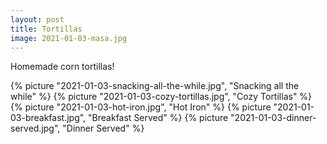 ```yaml
---
layout: post
title: Tortillas
image: 2021-01-03-masa.jpg
---
```


Homemade corn tortillas! 

<!--more-->
{% picture "2021-01-03-snacking-all-the-while.jpg", "Snacking all the while" %}
{% picture "2021-01-03-cozy-tortillas.jpg", "Cozy Tortillas" %}
{% picture "2021-01-03-hot-iron.jpg", "Hot Iron" %}
{% picture "2021-01-03-breakfast.jpg", "Breakfast Served" %}
{% picture "2021-01-03-dinner-served.jpg", "Dinner Served" %}



